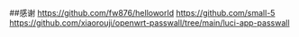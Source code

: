 ##感谢
https://github.com/fw876/helloworld
https://github.com/small-5
https://github.com/xiaorouji/openwrt-passwall/tree/main/luci-app-passwall